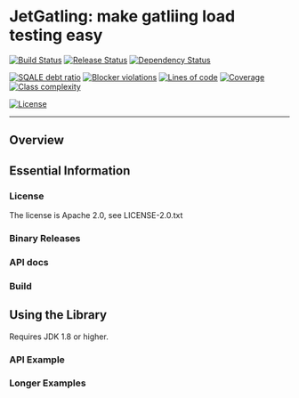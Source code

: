 # JetGatling: make gatliing load testing easy

[![Build Status](https://travis-ci.org/scw1109/jet-gatling.svg?branch=master)](https://travis-ci.org/scw1109/jet-gatling)
[![Release Status](https://jitpack.io/v/scw1109/jet-gatling.svg)](https://jitpack.io/#scw1109/jet-gatling)
[![Dependency Status](https://www.versioneye.com/user/projects/584d185fbcc3a2004edfbe4b/badge.svg?style=flat-square)](https://www.versioneye.com/user/projects/584d185fbcc3a2004edfbe4b)

[![SQALE debt ratio](https://img.shields.io/sonar/http/sonarqube.com/com.github.scw1109:jet-gatling/sqale_debt_ratio.svg?label=SQALE%20debt%20ratio)](https://sonarqube.com/dashboard/?id=com.github.scw1109%3Ajet-gatling)
[![Blocker violations](https://img.shields.io/sonar/http/sonarqube.com/com.github.scw1109:jet-gatling/blocker_violations.svg?label=Blocker%20violations)](https://sonarqube.com/component_issues/index?id=com.github.scw1109%3Ajet-gatling#facetMode=count|severities=BLOCKER)
[![Lines of code](https://img.shields.io/sonar/http/sonarqube.com/com.github.scw1109:jet-gatling/ncloc.svg?label=Lines%20of%20code)](https://sonarqube.com/component_measures/metric/ncloc/list?id=com.github.scw1109%3Ajet-gatling)
[![Coverage](https://img.shields.io/sonar/http/sonarqube.com/com.github.scw1109:jet-gatling/coverage.svg?label=Coverage)](https://sonarqube.com/component_measures/metric/coverage/list?id=com.github.scw1109%3Ajet-gatling)
[![Class complexity](https://img.shields.io/sonar/http/sonarqube.com/com.github.scw1109:jet-gatling/class_complexity.svg?label=Class%20complexity)](https://sonarqube.com/component_measures/metric/class_complexity/list?id=com.github.scw1109%3Ajet-gatling)

[![License](https://img.shields.io/badge/license-Apache%202.0-blue.svg)](http://www.apache.org/license/LICENSE-2.0.txt)

-----
 
## Overview


## Essential Information

### License

The license is Apache 2.0, see LICENSE-2.0.txt

### Binary Releases

### API docs

### Build

## Using the Library
 
Requires JDK 1.8 or higher.

### API Example

### Longer Examples
